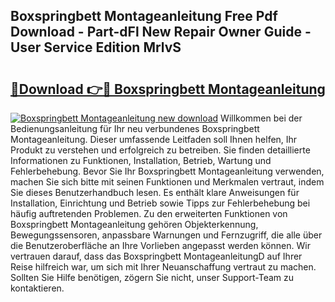 ## Boxspringbett Montageanleitung Free Pdf Download - Part-dFl New Repair Owner Guide - User Service Edition MrlvS

# <h2><a href="http://df7sfh1.blite.top/?on=Boxspringbett+Montageanleitung">🔗Download 👉🔴 Boxspringbett Montageanleitung</a></h2>

[![Boxspringbett Montageanleitung new download](https://i.imgur.com/lujVjoI.png)](http://df7sfh1.blite.top/?on=Boxspringbett+Montageanleitung)
Willkommen bei der Bedienungsanleitung für Ihr neu verbundenes Boxspringbett Montageanleitung. Dieser umfassende Leitfaden soll Ihnen helfen, Ihr Produkt zu verstehen und erfolgreich zu betreiben. Sie finden detaillierte Informationen zu Funktionen, Installation, Betrieb, Wartung und Fehlerbehebung. Bevor Sie Ihr Boxspringbett Montageanleitung verwenden, machen Sie sich bitte mit seinen Funktionen und Merkmalen vertraut, indem Sie dieses Benutzerhandbuch lesen. Es enthält klare Anweisungen für Installation, Einrichtung und Betrieb sowie Tipps zur Fehlerbehebung bei häufig auftretenden Problemen. Zu den erweiterten Funktionen von Boxspringbett Montageanleitung gehören Objekterkennung, Bewegungssensoren, anpassbare Warnungen und Fernzugriff, die alle über die Benutzeroberfläche an Ihre Vorlieben angepasst werden können. Wir vertrauen darauf, dass das Boxspringbett MontageanleitungD auf Ihrer Reise hilfreich war, um sich mit Ihrer Neuanschaffung vertraut zu machen. Sollten Sie Hilfe benötigen, zögern Sie nicht, unser Support-Team zu kontaktieren.
